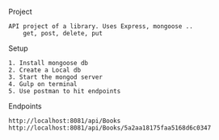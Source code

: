 Project

    API project of a library. Uses Express, mongoose .. 
        get, post, delete, put 

Setup

    1. Install mongoose db
    2. Create a Local db
    3. Start the mongod server
    4. Gulp on terminal
    5. Use postman to hit endpoints
    
Endpoints
    
    http://localhost:8081/api/Books
    http://localhost:8081/api/Books/5a2aa18175faa5168d6c0347
    
    
    